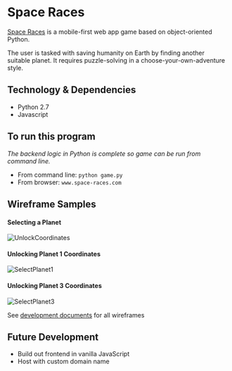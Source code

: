 # Space Races
[Space Races](http://www.space-races.com/) is a mobile-first web app game based on object-oriented Python. 

The user is tasked with saving humanity on Earth by finding another suitable planet.  It requires puzzle-solving in a choose-your-own-adventure style.


## Technology & Dependencies
* Python 2.7
* Javascript


## To run this program
*The backend logic in Python is complete so game can be run from command line.*
* From command line: `python game.py`
* From browser: `www.space-races.com`



## Wireframe Samples

#### Selecting a Planet
![UnlockCoordinates](https://res.cloudinary.com/dckkkjkuz/image/upload/v1509154912/space-races/SelectPuzzle.png)


#### Unlocking Planet 1 Coordinates
![SelectPlanet1](https://res.cloudinary.com/dckkkjkuz/image/upload/v1509155640/space-races/UnlockPlanet1.png)


#### Unlocking Planet 3 Coordinates
![SelectPlanet3](https://res.cloudinary.com/dckkkjkuz/image/upload/v1509154921/space-races/UnlockPlanet3.png)


See [development documents][docs] for all wireframes

[docs]: docs/


## Future Development
* Build out frontend in vanilla JavaScript
* Host with custom domain name
